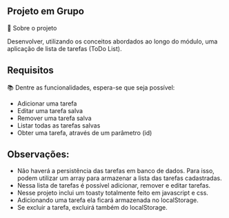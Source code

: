 ## Projeto em Grupo

📂 Sobre o projeto

Desenvolver, utilizando os conceitos abordados ao longo do módulo, uma aplicação de lista de tarefas (ToDo List).

## Requisitos

📚 Dentre as funcionalidades, espera-se que seja possível:

- Adicionar uma tarefa
- Editar uma tarefa salva
- Remover uma tarefa salva
- Listar todas as tarefas salvas
- Obter uma tarefa, através de um parâmetro (id)

## Observações:

- Não haverá a persistência das tarefas em banco de dados. Para isso, podem utilizar um array para armazenar a lista das tarefas cadastradas.
- Nessa lista de tarefas é possível adicionar, remover e editar tarefas.
- Nesse projeto inclui um toasty totalmente feito em javascript e css.
- Adicionando uma tarefa ela ficará armazenada no localStorage.
- Se excluir a tarefa, excluirá também do localStorage.
